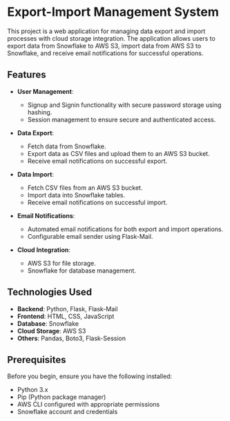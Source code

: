 # Export-Import Management System

This project is a web application for managing data export and import processes with cloud storage integration. The application allows users to export data from Snowflake to AWS S3, import data from AWS S3 to Snowflake, and receive email notifications for successful operations.

## Features

- **User Management**:
  - Signup and Signin functionality with secure password storage using hashing.
  - Session management to ensure secure and authenticated access.

- **Data Export**:
  - Fetch data from Snowflake.
  - Export data as CSV files and upload them to an AWS S3 bucket.
  - Receive email notifications on successful export.

- **Data Import**:
  - Fetch CSV files from an AWS S3 bucket.
  - Import data into Snowflake tables.
  - Receive email notifications on successful import.

- **Email Notifications**:
  - Automated email notifications for both export and import operations.
  - Configurable email sender using Flask-Mail.

- **Cloud Integration**:
  - AWS S3 for file storage.
  - Snowflake for database management.

## Technologies Used

- **Backend**: Python, Flask, Flask-Mail
- **Frontend**: HTML, CSS, JavaScript
- **Database**: Snowflake
- **Cloud Storage**: AWS S3
- **Others**: Pandas, Boto3, Flask-Session

## Prerequisites

Before you begin, ensure you have the following installed:

- Python 3.x
- Pip (Python package manager)
- AWS CLI configured with appropriate permissions
- Snowflake account and credentials




